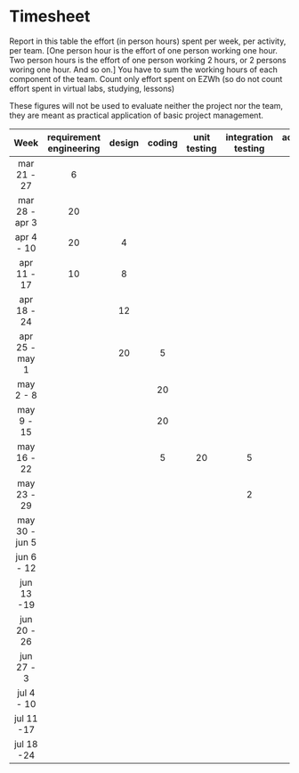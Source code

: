 # Timesheet

Report in this table the effort (in person hours) spent per week, per activity, per team. 
[One person hour is the effort of one person working one hour.
Two person hours is the effort of one person working 2 hours, or 2 persons woring one hour. And so on.]
You have to sum the working hours of each component of the team.
Count only effort spent on EZWh (so do not count effort spent in virtual labs, studying, lessons)

These figures will not be used to evaluate neither the project nor the team, they are meant as practical application of basic project management.

| Week | requirement engineering | design | coding | unit testing | integration testing | acceptance testing | management | git maven |
|:-----------:|:--------:|:-----------:|:-----------:|:----------:|:------------:|:---------------:|:-------------:|:--------------:|
| mar 21 - 27 | 6 | | | | | | 4 | |
| mar 28 - apr 3 | 20 | | | | | | | |
| apr 4 - 10 | 20 | 4 | | | | | 1 | 1 |
| apr 11 - 17| 10 | 8 | | | | | 4 | | 
| apr 18 - 24| | 12 | | | | | 4 | | 
| apr 25 - may 1 | | 20 | 5 | | | | 4 | 1 | 
| may 2 - 8  | | | 20 | | | | | | 
| may 9 - 15| | | 20 | | | | | | 
| may 16 - 22| | | 5 | 20 | 5 | | | | 
| may 23 - 29| | | | | 2 | | | | 
| may 30 - jun 5 | | | | | | | | | 
| jun 6 - 12 | | | | | | | | | 
| jun 13 -19 | | | | | | | | | 
| jun 20 - 26 | | | | | | | | | 
| jun 27 - 3 | | | | | | | | | 
| jul 4 - 10 | | | | | | | | | 
| jul 11 -17 | | | | | | | | |
| jul 18 -24 | | | | | | | | |
